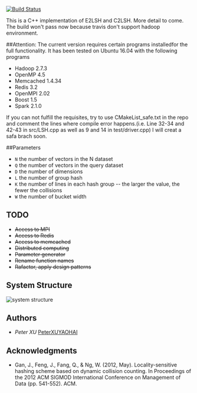 <!---![FastLSH_LOGO](https://cloud.githubusercontent.com/assets/11495951/23857476/65d20c38-0838-11e7-9ab4-b73fdaa52911.png))
-->
[![Build Status](https://travis-ci.org/PeterXUYAOHAI/FastLSH.svg?branch=master)](https://travis-ci.org/PeterXUYAOHAI/FastLSH)

This is a C++ implementation of E2LSH and C2LSH. More detail to come.
The build won't pass now because  travis don't support hadoop environment.

##Attention:
The current version requires certain programs installedfor the full functionality.
It has been tested on Ubuntu 16.04 with the following programs

* Hadoop 2.7.3
* OpenMP 4.5
* Memcached 1.4.34
* Redis 3.2
* OpenMPI 2.02
* Boost 1.5
* Spark 2.1.0

If you can not fulfill the requisites, try to use CMakeList_safe.txt in the repo and comment the lines where compile error happens.(i.e. Line 32-34 and 42-43 in src/LSH.cpp as well as 9 and 14 in test/driver.cpp) I will creat a safa brach soon.


##Parameters
* ```N``` the number of vectors in the N dataset
* ```Q``` the number of vectors in the query dataset
* ```D``` the number of dimensions
* ```L``` the number of group hash
* ```K``` the number of lines in each hash group -- the larger the value, the fewer the collisions
* ```W``` the number of bucket width

## TODO
* ~~Access to MPI~~
* ~~Access to Redis~~
* ~~Access to memcached~~
* ~~Distributed computing~~
* ~~Parameter generator~~
* ~~Rename function names~~
* ~~Rafactor, apply design patterns~~

## System Structure 
![system structure](https://cloud.githubusercontent.com/assets/11495951/23577931/713716c4-0106-11e7-9cc2-a0338c80d3b2.PNG)

## Authors

* *Peter XU*  [PeterXUYAOHAI](https://github.com/PeterXUYAOHAI)


## Acknowledgments

* Gan, J., Feng, J., Fang, Q., & Ng, W. (2012, May). Locality-sensitive hashing scheme based on dynamic collision counting. In Proceedings of the 2012 ACM SIGMOD International Conference on Management of Data (pp. 541-552). ACM.



